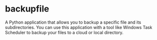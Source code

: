 # backupfile
 A Python application that allows you to backup a specific file and its subdirectories. You can use this application with a tool like Windows Task Scheduler to backup your files to a cloud or local directory. 
